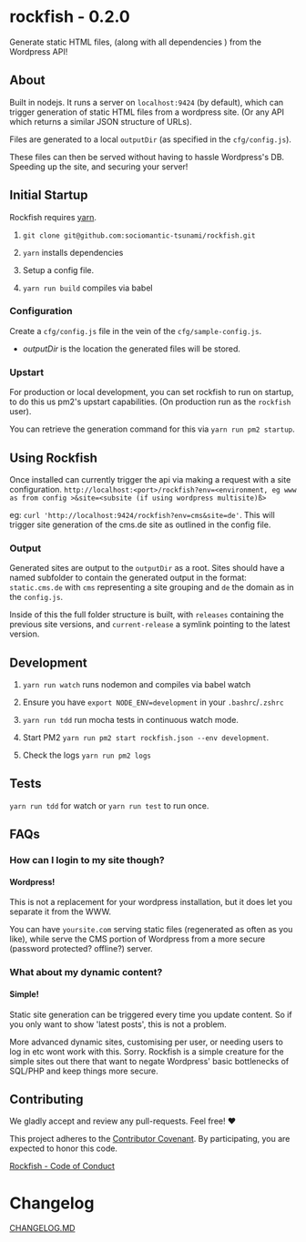 # rockfish - 0.2.0

Generate static HTML files, (along with all dependencies ) from the Wordpress API!

## About

Built in nodejs. It runs a server on `localhost:9424` (by default), which can trigger generation of static HTML files from a wordpress site. (Or any API which returns a similar JSON structure of URLs).

Files are generated to a local `outputDir` (as specified in the `cfg/config.js`).

These files can then be served without having to hassle Wordpress's DB.
Speeding up the site, and securing your server!



## Initial Startup

Rockfish requires [yarn](https://yarnpkg.com).

1. `git clone git@github.com:sociomantic-tsunami/rockfish.git`

1. `yarn` installs dependencies

1. Setup a config file.

1. `yarn run build` compiles via babel


### Configuration
Create a `cfg/config.js` file in the vein of the `cfg/sample-config.js`.

* _outputDir_ is the location the generated files will be stored.


### Upstart

For production or local development, you can set rockfish to run on startup, to do this us pm2's upstart capabilities. (On production run as the `rockfish` user).

You can retrieve the generation command for this via `yarn run pm2 startup`.


## Using Rockfish

Once installed can currently trigger the api via making a request with a site configuration. `http://localhost:<port>/rockfish?env=<environment, eg www as from config >&site=<subsite (if using wordpress multisite)ß>`

eg: `curl 'http://localhost:9424/rockfish?env=cms&site=de'`. This will trigger site generation of the cms.de site as outlined in the config file.



### Output

Generated sites are output to the `outputDir` as a root. Sites should have a named subfolder to contain the generated output in the format: `static.cms.de` with `cms` representing a site grouping and `de` the domain as in the `config.js`.

Inside of this the full folder structure is built, with `releases` containing the previous site versions, and `current-release` a symlink pointing to the latest version.


## Development

1. `yarn run watch` runs nodemon and compiles via babel watch

1. Ensure you have `export NODE_ENV=development` in your `.bashrc`/`.zshrc`

1. `yarn run tdd` run mocha tests in continuous watch mode.

1. Start PM2 `yarn run pm2 start rockfish.json --env development`.

1. Check the logs `yarn run pm2 logs`



## Tests

`yarn run tdd` for watch or `yarn run test` to run once.



## FAQs

### How can I login to my site though?

#### Wordpress!

This is not a replacement for your wordpress installation, but it does let you separate it from the WWW.

You can have `yoursite.com` serving static files (regenerated as often as you like), while serve the CMS portion of Wordpress from a more secure (password protected? offline?) server.

### What about my dynamic content?

#### Simple!

Static site generation can be triggered every time you update content. So if you only want to show 'latest posts', this is not a problem.

More advanced dynamic sites, customising per user, or needing users to log in etc wont work with this. Sorry. Rockfish is a simple creature for the simple sites out there that want to negate Wordpress' basic bottlenecks of SQL/PHP and keep things more secure.




## Contributing

We gladly accept and review any pull-requests. Feel free! :heart:

This project adheres to the [Contributor Covenant](http://contributor-covenant.org/). By participating, you are expected to honor this code.

[Rockfish - Code of Conduct](https://github.com/sociomantic-tsunami/rockfish/blob/master/CODE_OF_CONDUCT.md)




# Changelog

[CHANGELOG.MD](https://github.com/sociomantic-tsunami/rockfish/blob/master/CHANGELOG.md)
